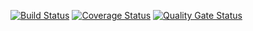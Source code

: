 [![Build Status](https://travis-ci.com/genia10/task2.svg?branch=master)](https://travis-ci.com/genia10/task2)
[![Coverage Status](https://coveralls.io/repos/github/genia10/task1/badge.svg?branch=master)](https://coveralls.io/github/genia10/task1?branch=master)
[![Quality Gate Status](https://sonarcloud.io/api/project_badges/measure?project=genia10_task1&metric=alert_status)](https://sonarcloud.io/dashboard?id=genia10_task1)
